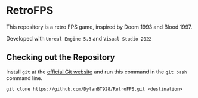 # RetroFPS

This repository is a retro FPS game, inspired by Doom 1993 and Blood 1997.

Developed with `Unreal Engine 5.3` and `Visual Studio 2022`

## Checking out the Repository

Install `git` at the [official Git website](https://git-scm.com/) and run this command in the `git bash` command line.

    git clone https://github.com/DylanBT928/RetroFPS.git <destination>
